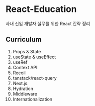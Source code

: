 # React-Education

사내 신입 개발자 실무를 위한 React 간략 정리

## Curriculum

1. Props & State
2. useState & useEffect
3. useRef
4. Context API
5. Recoil
6. tanstack/react-query
7. Next.js
8. Hydration
9. Middleware
10. Internationalization

